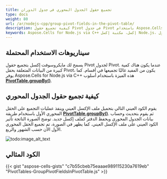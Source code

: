```yaml
---
title: تجميع حقول الجدول المحوري في جدول الدوران
type: docs
weight: 80
url: /ar/nodejs-cpp/group-pivot-fields-in-the-pivot-table/
description: كيفية تجميع حقول Pivot في جدول Pivot باستخدام Aspose.Cells for Node.js via C++.
keywords: Aspose.Cells for Node.js via C++ إكسل، مكتبة إكسل Node.js، كيفية تجميع حقول Pivot في جدول Pivot باستخدام مكتبة إكسل Aspose.Cells for Node.js via C++.
---
```


## **سيناريوهات الاستخدام المحتملة**

يسمح لك مايكروسوفت إكسل بتجميع حقول Pivot لجدول Pivot. عندما يكون هناك كمية كبيرة من البيانات المتعلقة بحقل Pivot، يكون من المفيد غالبًا تجميعها في أقسام. كما يوفر Aspose.Cells for Node.js via C++ هذه الميزة باستخدام أسلوب [**PivotTable.groupBy()**](https://reference.aspose.com/cells/nodejs-cpp/pivotfield/#groupBy-date-date-pivotgroupbytypearray-number-boolean-).

## **كيفية تجميع حقول الجدول المحوري**

يقوم الكود العيني التالي بتحميل ملف الإكسل العيني وينفذ عمليات التجميع على الحقل المحوري الأول باستخدام طريقة [**PivotTable.groupBy()**](https://reference.aspose.com/cells/nodejs-cpp/pivotfield/#groupBy-date-date-pivotgroupbytypearray-number-boolean-). ثم يقوم بتحديث وحساب بيانات الجدول المحوري ويحفظ الدفتر كملف إكسل جديد. توضح الصورة الناتجة تأثير الكود العيني على ملف الإكسل العيني. كما يظهر في الصورة، تم تجميع الحقل المحوري الأول الآن حسب الشهور والربع.

![todo:image_alt_text](group-pivot-fields-in-the-pivot-table_1.png)

## **الكود المثالي**

{{< gist "aspose-cells-gists" "c7b55cbeb75eaaae989115230a7619eb" "PivotTables-GroupPivotFieldsInPivotTable.js" >}}
